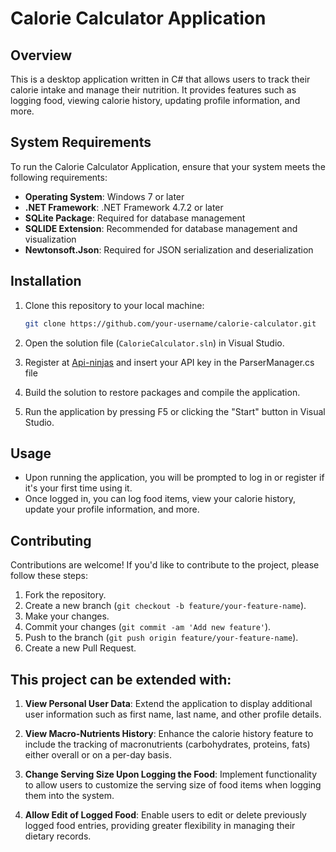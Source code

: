 # Calorie Calculator Application

## Overview

This is a desktop application written in C# that allows users to track their calorie intake and manage their nutrition. It provides features such as logging food, viewing calorie history, updating profile information, and more.

## System Requirements

To run the Calorie Calculator Application, ensure that your system meets the following requirements:

- **Operating System**: Windows 7 or later
- **.NET Framework**: .NET Framework 4.7.2 or later
- **SQLite Package**: Required for database management
- **SQLIDE Extension**: Recommended for database management and visualization
- **Newtonsoft.Json**: Required for JSON serialization and deserialization

## Installation

1. Clone this repository to your local machine:

   ```bash
   git clone https://github.com/your-username/calorie-calculator.git
   ```

2. Open the solution file (`CalorieCalculator.sln`) in Visual Studio.

3. Register at [Api-ninjas](https://api-ninjas.com/) and insert your API key in the ParserManager.cs file

3. Build the solution to restore packages and compile the application.

4. Run the application by pressing F5 or clicking the "Start" button in Visual Studio.

## Usage

- Upon running the application, you will be prompted to log in or register if it's your first time using it.
- Once logged in, you can log food items, view your calorie history, update your profile information, and more.


## Contributing

Contributions are welcome! If you'd like to contribute to the project, please follow these steps:

1. Fork the repository.
2. Create a new branch (`git checkout -b feature/your-feature-name`).
3. Make your changes.
4. Commit your changes (`git commit -am 'Add new feature'`).
5. Push to the branch (`git push origin feature/your-feature-name`).
6. Create a new Pull Request.

## This project can be extended with:

1. **View Personal User Data**: Extend the application to display additional user information such as first name, last name, and other profile details.

2. **View Macro-Nutrients History**: Enhance the calorie history feature to include the tracking of macronutrients (carbohydrates, proteins, fats) either overall or on a per-day basis.

3. **Change Serving Size Upon Logging the Food**: Implement functionality to allow users to customize the serving size of food items when logging them into the system.

4. **Allow Edit of Logged Food**: Enable users to edit or delete previously logged food entries, providing greater flexibility in managing their dietary records.

